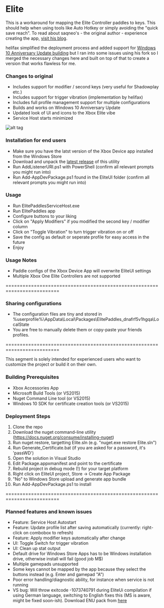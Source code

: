 # Elite

This is a workaround for mapping the Elite Controller paddles to keys. This should help when using tools like Auto Hotkey or simply avoiding the "quick save reach". To read about saqneo's - the original author - experience creating the app, [visit his blog](http://shawnquereshi.com/2016/02/binding-the-elite-controller-paddles-to-the-keyboard/).

helifax simplified the deployment process and added support for [Windows 10 Anniversary Update building](https://github.com/helifax/Elite-Enhanced/commit/f22f51abc60b0f1d67b8f8048d1aa1343a193760) but I ran into some issues using his fork so I merged the necessary changes here and built on top of that to create a version that works flawless for me.

### Changes to original
* Includes support for modifier / second keys (very useful for Shadowplay etc.)
* Includes support for trigger vibration (implementation by helifax)
* Includes full profile management support for multiple configurations
* Builds and works on Windows 10 Anniversary Update
* Updated look of UI and icons to the Xbox Elite vibe
* Service Host starts minimized

![alt tag](http://i.imgur.com/DSkl0If.png)

### Installation for end users
* Make sure you have the latst version of the Xbox Device app installed from the Windows Store
* Download and unpack the [latest release](https://github.com/mhvuze/Elite/releases) of this utility
* Run AddListenerURI.ps1 with PowerShell (confirm all relevant prompts you might run into)
* Run Add-AppDevPackage.ps1 found in the EliteUI folder (confirm all relevant prompts you might run into)

### Usage
* Run ElitePaddlesServiceHost.exe
* Run ElitePaddles app
* Configure buttons to your liking
* Click on "Apply Modifiers" if you modified the second key / modifier column
* Click on "Toggle Vibration" to turn trigger vibration on or off
* Save the config as default or seperate profile for easy access in the future
* Enjoy

### Usage Notes
* Paddle configs of the Xbox Device App will overwrite EliteUI settings
* Multiple Xbox One Elite Controllers are not supported

=========================================================================

### Sharing configurations
* The configuration files are tiny and stored in %userprofile%\AppData\Local\Packages\ElitePaddles_dnafrf5v1hgqa\LocalState
* You are free to manually delete them or copy-paste your friends profiles.

=========================================================================

This segment is solely intended for experienced users who want to customize the project or build it on their own.

### Building Prerequisites
* Xbox Accessories App
* Microsoft Build Tools (or VS2015)
* Nuget Command Line tool (or VS2015)
* Windows 10 SDK for certificate creation tools (or VS2015)

### Deployment Steps
1. Clone the repo
2. Download the nuget command-line utility (https://docs.nuget.org/consume/installing-nuget)
3. Run nuget restore, targetting Elite.sln (e.g. "nuget.exe restore Elite.sln")
4. Run Generate_Certificate.bat (if you are asked for a password, it's 'passWD')
5. Open the solution in Visual Studio
6. Edit Package.appxmanifest and point to the certificate
7. Rebuild project in debug mode (!) for your target platform
8. Right click on EliteUI project, Store -> Create App Package
9. "No" to Windows Store upload and generate app bundle
10. Run Add-AppDevPackage.ps1 to install

=========================================================================

### Planned features and known issues
* Feature: Service Host Autostart
* Feature: Update profile list after saving automatically (currently: right-click on combobox to refresh)
* Feature: Apply modifier keys automatically after change
* UI: Toggle Switch for trigger vibration
* UI: Clean up stat output
* Default drive for Windows Store Apps has to be Windows installation drive, otherwise install will fail (good job M$)
* Multiple gamepads unsupported
* Some keys cannot be mapped by the app because they select the buttons instead (e.g. Enter and gamepad "A")
* Poor error handling/diagnostic ability, for instance when service is not running
* VS bug: Will throw exitcode -1073740791 during EliteUi compilation if using German language, switching to English fixes this (MS is aware, might be fixed soon-ish). Download ENU pack from [here](https://www.microsoft.com/en-US/download/details.aspx?id=48157)
